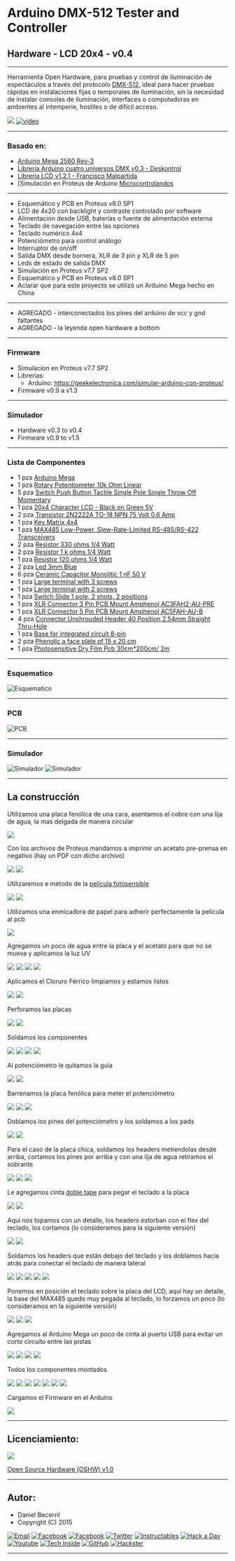 # **Arduino DMX-512 Tester and Controller**

## **Hardware - LCD 20x4 - v0.4**

***

Herramienta Open Hardware, para pruebas y control de iluminación de espectáculos a través del protocolo [DMX-512](http://es.wikipedia.org/wiki/Digital_Multiplex), ideal para hacer pruebas rápidas en instalaciones fijas o temporales de iluminación, sin la necesidad de instalar consolas de iluminación, interfaces o computadoras en ambientes al intemperie, hostiles o de difícil acceso.

![](https://raw.githubusercontent.com/Arduino-DMX-512-Tester-and-Controller/Arduino-DMX-512-Tester-and-Controller-LCD-20x4-Hardware/master/media/IMG_9399.JPG)
[![video](https://raw.githubusercontent.com/Arduino-DMX-512-Tester-and-Controller/Arduino-DMX-512-Tester-and-Controller-LCD-20x4-Hardware/master/media/youtube.JPG)](https://www.youtube.com/watch?v=TxBHMpAWDSY)

***

### **Basado en:**

- [Arduino Mega 2560 Rev-3](http://www.arduino.cc/en/Main/ArduinoBoardMega2560)
- [Librería Arduino cuatro universos DMX v0.3 - Deskontrol](http://www.deskontrol.net/blog/libreria-arduino-cuatro-universos-dmx/)
- [Libreria LCD v1.2.1 - Francisco Malpartida](https://bitbucket.org/fmalpartida/new-liquidcrystal/wiki/Home)
- [Simulación en Proteus de Arduino [Microcontrolandos](http://microcontrolandos.blogspot.mx/2012/12/arduino-componentes-para-o-proteus.html)

***

- Esquemático y PCB en Proteus v8.0 SP1
- LCD de 4x20 con backlight y contraste controlado por software
- Alimentación desde USB, baterías o fuente de alimentación externa
- Teclado de navegación entre las opciones
- Teclado numérico 4x4
- Potenciómetro para control análogo
- Interruptor de on/off
- Salida DMX desde bornera, XLR de 3 pin y XLR de 5 pin
- Leds de estado de salida DMX
- Simulación en Proteus v7.7 SP2
- Esquemático y PCB en Proteus v8.0 SP1
- Aclarar que para este proyecto se utilizó un Arduino Mega hecho en China

***

- AGREGADO  - interconectados los pines del arduino de vcc y gnd faltantes
- AGREGADO  - la leyenda open hardware a bottom

***

### **Firmware**

- Simulacion en Proteus v7.7 SP2
- Librerias:
  - Arduino: https://geekelectronica.com/simular-arduino-con-proteus/
- Firmware v0.9 a v1.3

***

### **Simulador**

- Hardware v0.3 to v0.4
- Firmware v0.9 to v1.5

***

### **Lista de Componentes**

* 1 pza [Arduino Mega](https://www.arduino.cc/en/Main/ArduinoBoardMega2560)
* 1 pza [Rotary Potentiometer 10k Ohm Linear](https://www.sparkfun.com/products/9939)
* 5 pza [Switch Push Button Tactile Single Pole Single Throw Off Momentary](http://www.jameco.com/webapp/wcs/stores/servlet/Product_10001_10001_122973_-1)
* 1 pza [20x4 Character LCD - Black on Green 5V](https://www.sparkfun.com/products/256)
* 2 pza [Transistor 2N2222A TO-18 NPN 75 Volt 0.6 Amp](http://www.jameco.com/webapp/wcs/stores/servlet/Product_10001_10001_38236_-1)
* 1 pza [Key Matrix 4x4](http://www.minirobot.com.mx/tienda/index.php?id_product=468&controller=product)
* 1 pza [MAX485 Low-Power, Slew-Rate-Limited RS-485/RS-422 Transceivers](https://www.maximintegrated.com/en/products/interface/transceivers/MAX485.html)
* 2 pza [Resistor 330 ohms 1/4 Watt](http://www.jameco.com/webapp/wcs/stores/servlet/Product_10001_10001_690742_-1)
* 2 pza [Resistor 1 k ohms 1/4 Watt](http://www.jameco.com/webapp/wcs/stores/servlet/Product_10001_10001_690865_-1)
* 1 pza [Resistor 120 ohms 1/4 Watt](http://www.jameco.com/webapp/wcs/stores/servlet/Product_10001_10001_690646_-1)
* 2 pza [Led 3mm Blue](http://www.jameco.com/webapp/wcs/stores/servlet/Product_10001_10001_2168421_-1)
* 6 pza [Ceramic Capacitor Monolitic 1 nF 50 V](http://5hertz.com/index.php?main_page=product_info&products_id=700)
* 1 pza [Large terminal with 3 screws](http://www.steren.com.mx/terminal-grande-con-3-tornillos-para-circuito-impreso.html)
* 1 pza [Large terminal with 2 screws](http://www.steren.com.mx/terminal-grande-con-2-tornillos-para-circuito-impreso.html)
* 1 pza [Switch Slide 1 pole, 2 shots, 2 positions](http://www.steren.com.mx/switch-deslizable-de-1-polo-2-tiros-2-posiciones.html)
* 1 pza [XLR Connector 3 Pin PCB Mount Amphenol AC3FAH2-AU-PRE](http://www.amphenolaudio.com/products/xlr/chassis-mounts/ac-series/)
* 1 pza [XLR Connector 5 Pin PCB Mount Amphenol AC5FAH-AU-B](http://www.amphenolaudio.com/products/xlr/chassis-mounts/ac-series/)
* 4 pza [Connector Unshrouded Header 40 Position 2.54mm Straight Thru-Hole](http://www.jameco.com/webapp/wcs/stores/servlet/Product_10001_10001_160882_-1)
* 1 pza [Base for integrated circuit 8-pin](http://www.steren.com.mx/base-para-circuito-integrado-de-8-patas.html)
* 2 pza [Phenolic a face plate of 15 x 20 cm](http://www.steren.com.mx/placa-fenolica-una-cara-de-15-x-20-cm.html)
* 1 pza [Photosensitive Dry Film Pcb 30cm*200cm/ 2m](http://www.amazon.com/Photosensitive-Film-Amateur-30cm-200cm/dp/B00B225R0I/?tag=leosm1-20)

***

### **Esquematico**

![Esquematico](https://raw.githubusercontent.com/Arduino-DMX-512-Tester-and-Controller/Arduino-DMX-512-Tester-and-Controller-LCD-20x4-Hardware/master/media/Esquematico.png)

***

### **PCB**

![PCB](https://raw.githubusercontent.com/Arduino-DMX-512-Tester-and-Controller/Arduino-DMX-512-Tester-and-Controller-LCD-20x4-Hardware/master/media/PCB.png)

***

### **Simulador**

![Simulador](https://raw.githubusercontent.com/Arduino-DMX-512-Tester-and-Controller/Arduino-DMX-512-Tester-and-Controller-LCD-20x4-Hardware/master/media/Simulador.PNG)
![Simulador](https://raw.githubusercontent.com/Arduino-DMX-512-Tester-and-Controller/Arduino-DMX-512-Tester-and-Controller-LCD-20x4-Hardware/master/media/Simulador%20exe.PNG)

***

## **La construcción**

Utilizamos una placa fenólica de una cara, asentamos el cobre con una lija de agua, la mas delgada de manera circular

![](https://raw.githubusercontent.com/Arduino-DMX-512-Tester-and-Controller/Arduino-DMX-512-Tester-and-Controller-LCD-20x4-Hardware/master/media/IMG_9132.JPG)

Con los archivos de Proteus mandamos a imprimir un acetato pre-prensa en negativo (hay un PDF con dicho archivo)
 
![](https://raw.githubusercontent.com/Arduino-DMX-512-Tester-and-Controller/Arduino-DMX-512-Tester-and-Controller-LCD-20x4-Hardware/master/media/IMG_9133.JPG)
![](https://raw.githubusercontent.com/Arduino-DMX-512-Tester-and-Controller/Arduino-DMX-512-Tester-and-Controller-LCD-20x4-Hardware/master/media/IMG_9134.JPG)

Utilizaremos e método de la [película fotosensible](https://www.google.com.mx/search?q=acentamos&oq=acentamos&aqs=chrome..69i57j0.279j0j7&sourceid=chrome&es_sm=122&ie=UTF-8#safe=off&q=pelicula+fotosensible&spell=1)

![](https://raw.githubusercontent.com/Arduino-DMX-512-Tester-and-Controller/Arduino-DMX-512-Tester-and-Controller-LCD-20x4-Hardware/master/media/IMG_9135.JPG)
![](https://raw.githubusercontent.com/Arduino-DMX-512-Tester-and-Controller/Arduino-DMX-512-Tester-and-Controller-LCD-20x4-Hardware/master/media/IMG_9136.JPG)

Utilizamos una enmicadora de papel para adherir perfectamente la película al pcb

![](https://raw.githubusercontent.com/Arduino-DMX-512-Tester-and-Controller/Arduino-DMX-512-Tester-and-Controller-LCD-20x4-Hardware/master/media/IMG_9140.JPG)

Agregamos un poco de agua entre la placa y el acetato para que no se mueva y aplicamos la luz UV

![](https://raw.githubusercontent.com/Arduino-DMX-512-Tester-and-Controller/Arduino-DMX-512-Tester-and-Controller-LCD-20x4-Hardware/master/media/IMG_9147.JPG)
![](https://raw.githubusercontent.com/Arduino-DMX-512-Tester-and-Controller/Arduino-DMX-512-Tester-and-Controller-LCD-20x4-Hardware/master/media/IMG_9149.JPG)
![](https://raw.githubusercontent.com/Arduino-DMX-512-Tester-and-Controller/Arduino-DMX-512-Tester-and-Controller-LCD-20x4-Hardware/master/media/IMG_9150.JPG)
![](https://raw.githubusercontent.com/Arduino-DMX-512-Tester-and-Controller/Arduino-DMX-512-Tester-and-Controller-LCD-20x4-Hardware/master/media/IMG_9151.JPG)

Aplicamos el Cloruro Férrico limpiamos y estamos listos

![](https://raw.githubusercontent.com/Arduino-DMX-512-Tester-and-Controller/Arduino-DMX-512-Tester-and-Controller-LCD-20x4-Hardware/master/media/IMG_9154.JPG)
![](https://raw.githubusercontent.com/Arduino-DMX-512-Tester-and-Controller/Arduino-DMX-512-Tester-and-Controller-LCD-20x4-Hardware/master/media/IMG_9156.JPG)

Perforamos las placas

![](https://raw.githubusercontent.com/Arduino-DMX-512-Tester-and-Controller/Arduino-DMX-512-Tester-and-Controller-LCD-20x4-Hardware/master/media/IMG_9157.JPG)
![](https://raw.githubusercontent.com/Arduino-DMX-512-Tester-and-Controller/Arduino-DMX-512-Tester-and-Controller-LCD-20x4-Hardware/master/media/IMG_9158.JPG)

Soldamos los componentes

![](https://raw.githubusercontent.com/Arduino-DMX-512-Tester-and-Controller/Arduino-DMX-512-Tester-and-Controller-LCD-20x4-Hardware/master/media/IMG_9162.JPG)
![](https://raw.githubusercontent.com/Arduino-DMX-512-Tester-and-Controller/Arduino-DMX-512-Tester-and-Controller-LCD-20x4-Hardware/master/media/IMG_9163.JPG)
![](https://raw.githubusercontent.com/Arduino-DMX-512-Tester-and-Controller/Arduino-DMX-512-Tester-and-Controller-LCD-20x4-Hardware/master/media/IMG_9165.JPG)
![](https://raw.githubusercontent.com/Arduino-DMX-512-Tester-and-Controller/Arduino-DMX-512-Tester-and-Controller-LCD-20x4-Hardware/master/media/IMG_9166.JPG)

Al potenciómetro le quitamos la guía

![](https://raw.githubusercontent.com/Arduino-DMX-512-Tester-and-Controller/Arduino-DMX-512-Tester-and-Controller-LCD-20x4-Hardware/master/media/IMG_9167.JPG)
![](https://raw.githubusercontent.com/Arduino-DMX-512-Tester-and-Controller/Arduino-DMX-512-Tester-and-Controller-LCD-20x4-Hardware/master/media/IMG_9168.JPG)

Barrenamos la placa fenólica para meter el potenciómetro
 
![](https://raw.githubusercontent.com/Arduino-DMX-512-Tester-and-Controller/Arduino-DMX-512-Tester-and-Controller-LCD-20x4-Hardware/master/media/IMG_9169.JPG)
![](https://raw.githubusercontent.com/Arduino-DMX-512-Tester-and-Controller/Arduino-DMX-512-Tester-and-Controller-LCD-20x4-Hardware/master/media/IMG_9170.JPG)
![](https://raw.githubusercontent.com/Arduino-DMX-512-Tester-and-Controller/Arduino-DMX-512-Tester-and-Controller-LCD-20x4-Hardware/master/media/IMG_9171.JPG)

Doblamos los pines del potenciómetro y los soldamos a los pads

![](https://raw.githubusercontent.com/Arduino-DMX-512-Tester-and-Controller/Arduino-DMX-512-Tester-and-Controller-LCD-20x4-Hardware/master/media/IMG_9173.JPG)
![](https://raw.githubusercontent.com/Arduino-DMX-512-Tester-and-Controller/Arduino-DMX-512-Tester-and-Controller-LCD-20x4-Hardware/master/media/IMG_9176.JPG)

Para el caso de la placa chica, soldamos los headers metiendolas desde arriba, cortamos los pines por arriba y con una lija de agua retiramos el sobrante

![](https://raw.githubusercontent.com/Arduino-DMX-512-Tester-and-Controller/Arduino-DMX-512-Tester-and-Controller-LCD-20x4-Hardware/master/media/IMG_9177.JPG)
![](https://raw.githubusercontent.com/Arduino-DMX-512-Tester-and-Controller/Arduino-DMX-512-Tester-and-Controller-LCD-20x4-Hardware/master/media/IMG_9178.JPG)
![](https://raw.githubusercontent.com/Arduino-DMX-512-Tester-and-Controller/Arduino-DMX-512-Tester-and-Controller-LCD-20x4-Hardware/master/media/IMG_9180.JPG)

Le agregamos cinta [doble tape](https://www.google.com.mx/search?q=acentamos&oq=acentamos&aqs=chrome..69i57j0.279j0j7&sourceid=chrome&es_sm=122&ie=UTF-8#safe=off&q=cinta+doble+tape) para pegar el teclado a la placa

![](https://raw.githubusercontent.com/Arduino-DMX-512-Tester-and-Controller/Arduino-DMX-512-Tester-and-Controller-LCD-20x4-Hardware/master/media/IMG_9181.JPG)
![](https://raw.githubusercontent.com/Arduino-DMX-512-Tester-and-Controller/Arduino-DMX-512-Tester-and-Controller-LCD-20x4-Hardware/master/media/IMG_9182.JPG)

Aqui nos topamos con un detalle, los headers estorban con el flex del teclado, los cortamos (lo consideramos para la siguiente versión)

![](https://raw.githubusercontent.com/Arduino-DMX-512-Tester-and-Controller/Arduino-DMX-512-Tester-and-Controller-LCD-20x4-Hardware/master/media/IMG_9184.JPG)
![](https://raw.githubusercontent.com/Arduino-DMX-512-Tester-and-Controller/Arduino-DMX-512-Tester-and-Controller-LCD-20x4-Hardware/master/media/IMG_9185.JPG)

Soldamos los headers que están debajo del teclado y los doblamos hacia atrás para conectar el teclado de manera lateral

![](https://raw.githubusercontent.com/Arduino-DMX-512-Tester-and-Controller/Arduino-DMX-512-Tester-and-Controller-LCD-20x4-Hardware/master/media/IMG_9186.JPG)
![](https://raw.githubusercontent.com/Arduino-DMX-512-Tester-and-Controller/Arduino-DMX-512-Tester-and-Controller-LCD-20x4-Hardware/master/media/IMG_9187.JPG)
![](https://raw.githubusercontent.com/Arduino-DMX-512-Tester-and-Controller/Arduino-DMX-512-Tester-and-Controller-LCD-20x4-Hardware/master/media/IMG_9188.JPG)
![](https://raw.githubusercontent.com/Arduino-DMX-512-Tester-and-Controller/Arduino-DMX-512-Tester-and-Controller-LCD-20x4-Hardware/master/media/IMG_9189.JPG)
![](https://raw.githubusercontent.com/Arduino-DMX-512-Tester-and-Controller/Arduino-DMX-512-Tester-and-Controller-LCD-20x4-Hardware/master/media/IMG_9190.JPG)

Ponemos en posición el teclado sobre la placa del LCD, aquí hay un detalle, la base del MAX485 quedo muy pegada al teclado, lo forzamos un poco (lo consideramos en la siguiente versión) 

![](https://raw.githubusercontent.com/Arduino-DMX-512-Tester-and-Controller/Arduino-DMX-512-Tester-and-Controller-LCD-20x4-Hardware/master/media/IMG_9192.JPG)
![](https://raw.githubusercontent.com/Arduino-DMX-512-Tester-and-Controller/Arduino-DMX-512-Tester-and-Controller-LCD-20x4-Hardware/master/media/IMG_9193.JPG)
![](https://raw.githubusercontent.com/Arduino-DMX-512-Tester-and-Controller/Arduino-DMX-512-Tester-and-Controller-LCD-20x4-Hardware/master/media/IMG_9194.JPG)

Agregamos al Arduino Mega un poco de cinta al puerto USB para evitar un corto circuito entre las pistas

![](https://raw.githubusercontent.com/Arduino-DMX-512-Tester-and-Controller/Arduino-DMX-512-Tester-and-Controller-LCD-20x4-Hardware/master/media/IMG_9195.JPG)
![](https://raw.githubusercontent.com/Arduino-DMX-512-Tester-and-Controller/Arduino-DMX-512-Tester-and-Controller-LCD-20x4-Hardware/master/media/IMG_9196.JPG)
![](https://raw.githubusercontent.com/Arduino-DMX-512-Tester-and-Controller/Arduino-DMX-512-Tester-and-Controller-LCD-20x4-Hardware/master/media/IMG_9197.JPG)
![](https://raw.githubusercontent.com/Arduino-DMX-512-Tester-and-Controller/Arduino-DMX-512-Tester-and-Controller-LCD-20x4-Hardware/master/media/IMG_9198.JPG)

Todos los componentes montados

![](https://raw.githubusercontent.com/Arduino-DMX-512-Tester-and-Controller/Arduino-DMX-512-Tester-and-Controller-LCD-20x4-Hardware/master/media/IMG_9406.JPG)
![](https://raw.githubusercontent.com/Arduino-DMX-512-Tester-and-Controller/Arduino-DMX-512-Tester-and-Controller-LCD-20x4-Hardware/master/media/IMG_9399.JPG)
![](https://raw.githubusercontent.com/Arduino-DMX-512-Tester-and-Controller/Arduino-DMX-512-Tester-and-Controller-LCD-20x4-Hardware/master/media/IMG_9401.JPG)
![](https://raw.githubusercontent.com/Arduino-DMX-512-Tester-and-Controller/Arduino-DMX-512-Tester-and-Controller-LCD-20x4-Hardware/master/media/IMG_9403.JPG)
![](https://raw.githubusercontent.com/Arduino-DMX-512-Tester-and-Controller/Arduino-DMX-512-Tester-and-Controller-LCD-20x4-Hardware/master/media/IMG_9402.JPG)
![](https://raw.githubusercontent.com/Arduino-DMX-512-Tester-and-Controller/Arduino-DMX-512-Tester-and-Controller-LCD-20x4-Hardware/master/media/IMG_9404.JPG)
![](https://raw.githubusercontent.com/Arduino-DMX-512-Tester-and-Controller/Arduino-DMX-512-Tester-and-Controller-LCD-20x4-Hardware/master/media/IMG_9405.JPG)

Cargamos el Firmware en el Arduino

![](https://raw.githubusercontent.com/Arduino-DMX-512-Tester-and-Controller/Arduino-DMX-512-Tester-and-Controller-LCD-20x4-Hardware/master/media/IMG_9408.JPG)

***

## **Licenciamiento:**

![](https://raw.githubusercontent.com/Arduino-DMX-512-Tester-and-Controller/Arduino-DMX-512-Tester-and-Controller-LCD-20x4-Hardware/master/Social/Logos/oshw.png)

[Open Source Hardware (OSHW) v1.0](https://github.com/Arduino-DMX-512-Tester-and-Controller/Arduino-DMX-512-Tester-and-Controller-LCD-20x4-Hardware/blob/master/Licence.md)

***

## **Autor:**

- Daniel Becerril
- Copyright (C) 2015

[![Email](https://raw.githubusercontent.com/Arduino-DMX-512-Tester-and-Controller/Arduino-DMX-512-Tester-and-Controller-LCD-20x4-Hardware/master/Social/Logos/email%2050x50.jpg)](mailto:daniel3514@gmail.com)
[![Facebook](https://raw.githubusercontent.com/Arduino-DMX-512-Tester-and-Controller/Arduino-DMX-512-Tester-and-Controller-LCD-20x4-Hardware/master/Social/Logos/Facebook%2050x50.png)](https://www.facebook.com/daniel.3514)
[![Facebook](https://raw.githubusercontent.com/Arduino-DMX-512-Tester-and-Controller/Arduino-DMX-512-Tester-and-Controller-LCD-20x4-Hardware/master/Social/Logos/Facebook%20Pages%2050x50.jpg)](https://www.facebook.com/ArduinoDMX512TesterController)
[![Twitter](https://raw.githubusercontent.com/Arduino-DMX-512-Tester-and-Controller/Arduino-DMX-512-Tester-and-Controller-LCD-20x4-Hardware/master/Social/Logos/Twitter%2050x50.png)](https://twitter.com/daniel3514)
[![Instructables](https://raw.githubusercontent.com/Arduino-DMX-512-Tester-and-Controller/Arduino-DMX-512-Tester-and-Controller-LCD-20x4-Hardware/master/Social/Logos/Instructables%2050x50.jpg)](http://www.instructables.com/id/Arduino-DMX-512-Tester-and-Controller/)
[![Hack a Day](https://raw.githubusercontent.com/Arduino-DMX-512-Tester-and-Controller/Arduino-DMX-512-Tester-and-Controller-LCD-20x4-Hardware/master/Social/Logos/hackaday%2050x50.jpg)](https://hackaday.io/project/5342-arduino-dmx-512-tester-and-controller)
[![Youtube](https://raw.githubusercontent.com/Arduino-DMX-512-Tester-and-Controller/Arduino-DMX-512-Tester-and-Controller-LCD-20x4-Hardware/master/Social/Logos/Youtube%2050x50.png)](https://www.youtube.com/watch?v=TxBHMpAWDSY)
[![Tech Inside](https://raw.githubusercontent.com/Arduino-DMX-512-Tester-and-Controller/Arduino-DMX-512-Tester-and-Controller-LCD-20x4-Hardware/master/Social/Logos/techinside%2045x45.png)](https://techinsideblog.wordpress.com/)
[![GitHub](https://raw.githubusercontent.com/Arduino-DMX-512-Tester-and-Controller/Arduino-DMX-512-Tester-and-Controller-LCD-20x4-Hardware/master/Social/Logos/github%2050x50.png)](https://github.com/Arduino-DMX-512-Tester-and-Controller)
[![Hackster](https://raw.githubusercontent.com/Arduino-DMX-512-Tester-and-Controller/Arduino-DMX-512-Tester-and-Controller-LCD-20x4-Hardware/master/Social/Logos/hackster%2050x50.png)](https://www.hackster.io/daniel3514/arduino-dmx-512-tester-controller-977c89)

***
